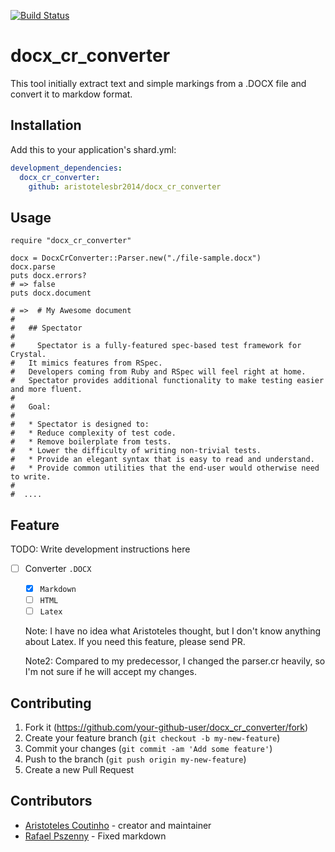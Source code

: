 [![Build Status](https://travis-ci.org/aristotelesbr2014/docx_cr_converter.svg?branch=master)](https://travis-ci.org/aristotelesbr2014/docx_cr_converter)

# docx_cr_converter

This tool initially extract text and simple markings from a .DOCX file and convert it to markdow format.

## Installation

Add this to your application's shard.yml:

```yml
development_dependencies:
  docx_cr_converter:
    github: aristotelesbr2014/docx_cr_converter
```

## Usage

```crystal
require "docx_cr_converter"

docx = DocxCrConverter::Parser.new("./file-sample.docx")
docx.parse
puts docx.errors?
# => false
puts docx.document

# =>  # My Awesome document
#
#   ## Spectator
#
#     Spectator is a fully-featured spec-based test framework for Crystal.
#   It mimics features from RSpec.
#   Developers coming from Ruby and RSpec will feel right at home.
#   Spectator provides additional functionality to make testing easier and more fluent.
#
#   Goal:
#
#   * Spectator is designed to:
#   * Reduce complexity of test code.
#   * Remove boilerplate from tests.
#   * Lower the difficulty of writing non-trivial tests.
#   * Provide an elegant syntax that is easy to read and understand.
#   * Provide common utilities that the end-user would otherwise need to write.
#
#  ....
```

## Feature

TODO: Write development instructions here

- [ ] Converter `.DOCX`
  - [x] `Markdown`
  - [ ] `HTML`
  - [ ] `Latex`
  
  Note: I have no idea what Aristoteles thought, but I don't know anything about Latex. If you need this feature, please send PR.
  
  Note2: Compared to my predecessor, I changed the parser.cr heavily, so I'm not sure if he will accept my changes.

## Contributing

1. Fork it (<https://github.com/your-github-user/docx_cr_converter/fork>)
2. Create your feature branch (`git checkout -b my-new-feature`)
3. Commit your changes (`git commit -am 'Add some feature'`)
4. Push to the branch (`git push origin my-new-feature`)
5. Create a new Pull Request

## Contributors

- [Aristoteles Coutinho](https://github.com/aristotelesbr2014) - creator and maintainer
- [Rafael Pszenny](https://github.com/onliniak/) - Fixed markdown
